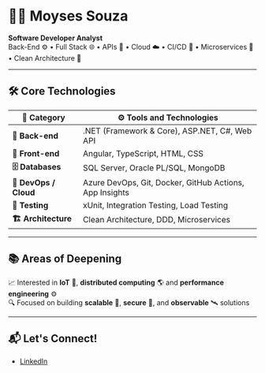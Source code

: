 # 👨‍💻 Moyses Souza

**Software Developer Analyst**  
Back-End ⚙️ • Full Stack 🌐 • APIs 🔌 • Cloud ☁️ • CI/CD 🚀 • Microservices 🧩 • Clean Architecture 🧼

---

## 🛠️ Core Technologies

| 🧱 Category          | ⚙️ Tools and Technologies                                             |
|---------------------|----------------------------------------------------------------------|
| **🔧 Back-end**       | .NET (Framework & Core), ASP.NET, C#, Web API               |
| **🎨 Front-end**      | Angular, TypeScript, HTML, CSS                             |
| **🗄️ Databases**      | SQL Server, Oracle PL/SQL, MongoDB                             |
| **🚢 DevOps / Cloud** | Azure DevOps, Git, Docker, GitHub Actions, App Insights    |
| **🧪 Testing**        | xUnit, Integration Testing, Load Testing                     |
| **🏗️ Architecture**   | Clean Architecture, DDD, Microservices                        |

---

## 📚 Areas of Deepening

📈 Interested in **IoT** 🤖, **distributed computing** 🌎 and **performance engineering** ⚙️  
🔍 Focused on building **scalable** 📏, **secure** 🔐, and **observable** 🛰️ solutions

---

## 📬 Let's Connect!

- [LinkedIn](https://www.linkedin.com/in/moyses-souza/)
